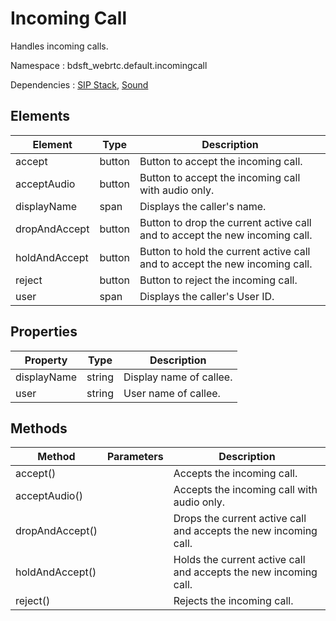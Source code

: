 # Incoming Call

Handles incoming calls.

Namespace : bdsft_webrtc.default.incomingcall

Dependencies : [SIP Stack](https://github.com/BroadSoft-Xtended/Library-WebRTC-SIPStack), [Sound](https://github.com/BroadSoft-Xtended/Library-WebRTC-Sound)

## Elements
<a name="elements"></a>

Element        |Type    |Description
---------------|--------|-----------------------------------------------------------------------------
accept         |button  |Button to accept the incoming call.
acceptAudio    |button  |Button to accept the incoming call with audio only.
displayName    |span    |Displays the caller's name.
dropAndAccept  |button  |Button to drop the current active call and to accept the new incoming call.
holdAndAccept  |button  |Button to hold the current active call and to accept the new incoming call.
reject         |button  |Button to reject the incoming call.
user           |span    |Displays the caller's User ID.

## Properties
<a name="properties"></a>

Property     |Type    |Description
-------------|--------|-------------------------
displayName  |string  |Display name of callee.
user         |string  |User name of callee.

## Methods
<a name="methods"></a>

Method           |Parameters  |Description
-----------------|------------|------------------------------------------------------------------
accept()         |            |Accepts the incoming call.
acceptAudio()    |            |Accepts the incoming call with audio only.
dropAndAccept()  |            |Drops the current active call and accepts the new incoming call.
holdAndAccept()  |            |Holds the current active call and accepts the new incoming call.
reject()         |            |Rejects the incoming call.

